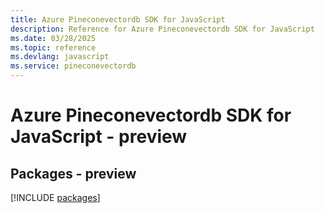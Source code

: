```yaml
---
title: Azure Pineconevectordb SDK for JavaScript
description: Reference for Azure Pineconevectordb SDK for JavaScript
ms.date: 03/28/2025
ms.topic: reference
ms.devlang: javascript
ms.service: pineconevectordb
---
```

# Azure Pineconevectordb SDK for JavaScript - preview
## Packages - preview
[!INCLUDE [packages](pineconevectordb-index.md)]